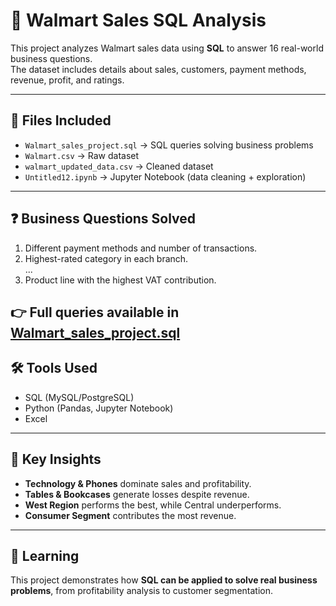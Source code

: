 # 🏬 Walmart Sales SQL Analysis

This project analyzes Walmart sales data using **SQL** to answer 16 real-world business questions.  
The dataset includes details about sales, customers, payment methods, revenue, profit, and ratings.  

---

## 📂 Files Included
- `Walmart_sales_project.sql` → SQL queries solving business problems
- `Walmart.csv` → Raw dataset
- `walmart_updated_data.csv` → Cleaned dataset
- `Untitled12.ipynb` → Jupyter Notebook (data cleaning + exploration)

---

## ❓ Business Questions Solved
1. Different payment methods and number of transactions.  
2. Highest-rated category in each branch.    
...  
16. Product line with the highest VAT contribution.  

👉 Full queries available in **[Walmart_sales_project.sql](SQL_Queries/Walmart_sales_project.sql)**
---

## 🛠 Tools Used
- SQL (MySQL/PostgreSQL)  
- Python (Pandas, Jupyter Notebook)  
- Excel  

---

## 🌟 Key Insights
- **Technology & Phones** dominate sales and profitability.  
- **Tables & Bookcases** generate losses despite revenue.  
- **West Region** performs the best, while Central underperforms.  
- **Consumer Segment** contributes the most revenue.  

---

## 📌 Learning
This project demonstrates how **SQL can be applied to solve real business problems**, from profitability analysis to customer segmentation.
